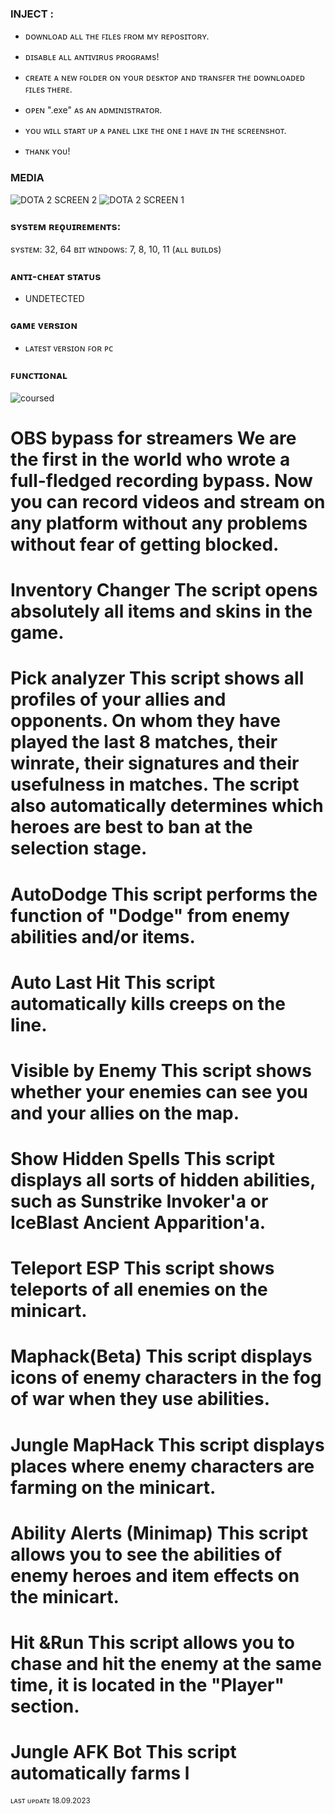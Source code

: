 ### INJECT :

- ᴅᴏᴡɴʟᴏᴀᴅ ᴀʟʟ ᴛʜᴇ ꜰɪʟᴇs ꜰʀᴏᴍ ᴍʏ ʀᴇᴘᴏsɪᴛᴏʀʏ.
- ᴅɪsᴀʙʟᴇ ᴀʟʟ ᴀɴᴛɪᴠɪʀᴜs ᴘʀᴏɢʀᴀᴍs!
- ᴄʀᴇᴀᴛᴇ ᴀ ɴᴇᴡ ꜰᴏʟᴅᴇʀ ᴏɴ ʏᴏᴜʀ ᴅᴇsᴋᴛᴏᴘ ᴀɴᴅ ᴛʀᴀɴsꜰᴇʀ ᴛʜᴇ ᴅᴏᴡɴʟᴏᴀᴅᴇᴅ ꜰɪʟᴇs ᴛʜᴇʀᴇ.
- ᴏᴘᴇɴ ".exe" ᴀs ᴀɴ ᴀᴅᴍɪɴɪsᴛʀᴀᴛᴏʀ.
- ʏᴏᴜ ᴡɪʟʟ sᴛᴀʀᴛ ᴜᴘ ᴀ ᴘᴀɴᴇʟ ʟɪᴋᴇ ᴛʜᴇ ᴏɴᴇ ɪ ʜᴀᴠᴇ ɪɴ ᴛʜᴇ sᴄʀᴇᴇɴsʜᴏᴛ.

- ᴛʜᴀɴᴋ ʏᴏᴜ!

### MEDIA 
![DOTA 2 SCREEN 2](https://github.com/geving111/TEST/assets/124738347/30a35707-30a4-46ce-b1e8-978d58c98fcb)
![DOTA 2 SCREEN 1](https://github.com/geving111/TEST/assets/124738347/b3d57ca5-be6f-406b-adf0-a90153ded29e)


### sʏsᴛᴇᴍ ʀᴇǫᴜɪʀᴇᴍᴇɴᴛs:

sʏsᴛᴇᴍ: 32, 64 ʙɪᴛ
ᴡɪɴᴅᴏᴡs: 7, 8, 10, 11 (ᴀʟʟ ʙᴜɪʟᴅs)


### ᴀɴᴛɪ-ᴄʜᴇᴀᴛ sᴛᴀᴛᴜs
- UNDETECTED

### ɢᴀᴍᴇ ᴠᴇʀsɪᴏɴ
- ʟᴀᴛᴇsᴛ ᴠᴇʀsɪᴏɴ ꜰᴏʀ ᴘᴄ

### ꜰᴜɴᴄᴛɪᴏɴᴀʟ
![coursed](https://github.com/geving111/TEST/assets/124738347/025f0bca-1d23-4533-bc97-76d8a9ea3608)

# OBS bypass for streamers We are the first in the world who wrote a full-fledged recording bypass. Now you can record videos and stream on any platform without any problems without fear of getting blocked.


# Inventory Changer The script opens absolutely all items and skins in the game.

# Pick analyzer This script shows all profiles of your allies and opponents. On whom they have played the last 8 matches, their winrate, their signatures and their usefulness in matches. The script also automatically determines which heroes are best to ban at the selection stage.

# AutoDodge This script performs the function of "Dodge" from enemy abilities and/or items.

# Auto Last Hit This script automatically kills creeps on the line.

# Visible by Enemy This script shows whether your enemies can see you and your allies on the map.

# Show Hidden Spells This script displays all sorts of hidden abilities, such as Sunstrike Invoker'a or IceBlast Ancient Apparition'a.

# Teleport ESP This script shows teleports of all enemies on the minicart.

# Maphack(Beta) This script displays icons of enemy characters in the fog of war when they use abilities.

# Jungle MapHack This script displays places where enemy characters are farming on the minicart.

# Ability Alerts (Minimap) This script allows you to see the abilities of enemy heroes and item effects on the minicart.

# Hit &Run This script allows you to chase and hit the enemy at the same time, it is located in the "Player" section.

# Jungle AFK Bot This script automatically farms l

<sub>ʟᴀsᴛ ᴜᴘᴅᴀᴛᴇ 18.09.2023</sub>
